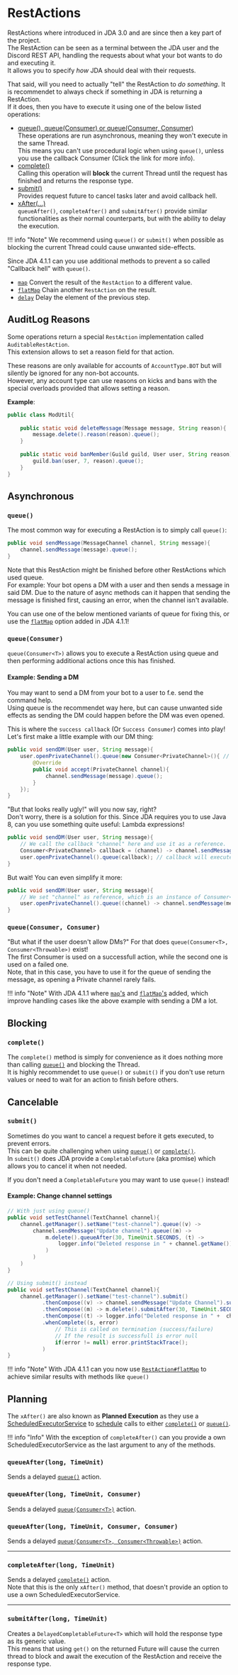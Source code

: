 [map]: https://ci.dv8tion.net/job/JDA/javadoc/net/dv8tion/jda/api/requests/RestAction.html#map%28java.util.function.Function%29
[flatmap]: https://ci.dv8tion.net/job/JDA/javadoc/net/dv8tion/jda/api/requests/RestAction.html#flatMap%28java.util.function.Function%29
[delay]: https://ci.dv8tion.net/job/JDA/javadoc/net/dv8tion/jda/api/requests/RestAction.html#delay%28java.time.Duration%29

[scheduler]: https://docs.oracle.com/javase/8/docs/api/java/util/concurrent/ScheduledExecutorService.html
[schedule]: https://docs.oracle.com/javase/8/docs/api/java/util/concurrent/ScheduledExecutorService.html#schedule-java.lang.Runnable-long-java.util.concurrent.TimeUnit-

# RestActions
RestActions where introduced in JDA 3.0 and are since then a key part of the project.  
The RestAction can be seen as a terminal between the JDA user and the Discord REST API, handling the requests about what your bot wants to do and executing it.  
It allows you to specify *how* JDA should deal with their requests.

That said, will you need to actually "tell" the RestAction to *do something*. It is recommendet to always check if something in JDA is returning a RestAction.  
If it does, then you have to execute it using one of the below listed operations:

- [queue(), queue(Consumer) or queue(Consumer, Consumer)](#asynchronous)  
These operations are run asynchronous, meaning they won't execute in the same Thread.  
This means you can't use procedural logic when using `queue()`, unless you use the callback Consumer (Click the link for more info).
- [complete()](#blocking)  
Calling this operation will **block** the current Thread until the request has finished and returns the response type.
- [submit()](#cancelable)  
Provides request future to cancel tasks later and avoid callback hell.
- [xAfter(...)](#planning)  
`queueAfter()`, `completeAfter()` and `submitAfter()` provide similar functionalities as their normal counterparts, but with the ability to delay the execution.

!!! info "Note"
    We recommend using `queue()` or `submit()` when possible as blocking the current Thread could cause unwanted side-effects.

Since JDA 4.1.1 can you use additional methods to prevent a so called "Callback hell" with `queue()`.

- [`map`][map] Convert the result of the `RestAction` to a different value.
- [`flatMap`][flatmap] Chain another `RestAction` on the result.
- [`delay`][delay] Delay the element of the previous step.

## AuditLog Reasons
Some operations return a special `RestAction` implementation called `AuditableRestAction`.  
This extension allows to set a reason field for that action.

These reasons are only available for accounts of `AccountType.BOT` but will silently be ignored for any non-bot accounts.  
However, any account type can use reasons on kicks and bans with the special overloads provided that allows setting a reason.

**Example**:  
```java
public class ModUtil{
    
	public static void deleteMessage(Message message, String reason){
	    message.delete().reason(reason).queue();
	}
	
	public static void banMember(Guild guild, User user, String reason){
	    guild.ban(user, 7, reason).queue();
	}
}
```

## Asynchronous

### `queue()`
The most common way for executing a RestAction is to simply call `queue()`:  
```java
public void sendMessage(MessageChannel channel, String message){
    channel.sendMessage(message).queue();
}
```

Note that this RestAction might be finished before other RestActions which used queue.  
For example: Your bot opens a DM with a user and then sends a message in said DM. Due to the nature of async methods can it happen that sending the message is finished first, causing an error, when the channel isn't available.

You can use one of the below mentioned variants of queue for fixing this, or use the [`flatMap`][flatmap] option added in JDA 4.1.1!

### `queue(Consumer)`
`queue(Consumer<T>)` allows you to execute a RestAction using queue and then performing additional actions once this has finished.

#### Example: Sending a DM
You may want to send a DM from your bot to a user to f.e. send the command help.  
Using queue is the recommendet way here, but can cause unwanted side effects as sending the DM could happen before the DM was even opened.

This is where the `success callback` (Or `Success Consumer`) comes into play!  
Let's first make a little example with our DM thing:  
```java
public void sendDM(User user, String message){
    user.openPrivateChannel().queue(new Consumer<PrivateChannel>(){ // queue returns a PrivateChannel object
	    @Override
		public void accept(PrivateChannel channel){
		    channel.sendMessage(message).queue();
		}
	});
}
```

"But that looks really ugly!" will you now say, right?  
Don't worry, there is a solution for this. Since JDA requires you to use Java 8, can you use something quite useful: Lambda expressions!  
```java
public void sendDM(User user, String message){
    // We call the callback "channel" here and use it as a reference.
    Consumer<PrivateChannel> callback = (channel) -> channel.sendMessage(message).queue();
    user.openPrivateChannel().queue(callback); // callback will execute the above Consumer.
}
```

But wait! You can even simplify it more:  
```java
public void sendDM(User user, String message){
    // We set "channel" as reference, which is an instance of Consumer<PrivateChannel>
    user.openPrivateChannel().queue((channel) -> channel.sendMessage(message));
}
```

### `queue(Consumer, Consumer)`
"But what if the user doesn't allow DMs?" For that does `queue(Consumer<T>, Consumer<Throwable>)` exist!  
The first Consumer is used on a successfull action, while the second one is used on a failed one.  
Note, that in this case, you have to use it for the queue of sending the message, as opening a Private channel rarely fails.

!!! info "Note"
    With JDA 4.1.1 where [`map`'s][map] and [`flatMap`'s][flatmap] added, which improve handling cases like the above example with sending a DM a lot.

## Blocking

### `complete()`
The `complete()` method is simply for convenience as it does nothing more than calling [`queue()`](#queue) and blocking the Thread.  
It is highly recommendet to use `queue()` or `submit()` if you don't use return values or need to wait for an action to finish before others.

## Cancelable

### `submit()`
Sometimes do you want to cancel a request before it gets executed, to prevent errors.  
This can be quite challenging when using [`queue()`](#queue) or [`complete()`](#complete).  
In `submit()` does JDA provide a `CompletableFuture` (aka promise) which allows you to cancel it when not needed.

If you don't need a `CompletableFuture` you may want to use `queue()` instead!

#### Example: Change channel settings
```java
// With just using queue()
public void setTestChannel(TextChannel channel){
    channel.getManager().setName("test-channel").queue((v) ->
	    channel.sendMessage("Update channel").queue((m) ->
		    m.delete().queueAfter(30, TimeUnit.SECONDS, (t) ->
			    logger.info("Deleted response in " + channel.getName());
			)
		)
	)
}

// Using submit() instead
public void setTestChannel(TextChannel channel){
    channel.getManager().setName("test-channel").submit()
	       .thenCompose((v) -> channel.sendMessage("Update Channel").submit())
		   .thenCompose((m) -> m.delete().submitAfter(30, TimeUnit.SECONDS))
		   .thenCompose((t) -> logger.info("Deleted response in " +  channel.getName()))
		   .whenComplete((s, error)
		       // This is called on termination (success/failure)
			   // If the result is successfull is error null
		       if(error != null) error.printStackTrace();
		   )
}
```

!!! info "Note"
    With JDA 4.1.1 can you now use [`RestAction#flatMap`][flatmap] to achieve similar results with methods like `queue()`

## Planning
The `xAfter()` are also known as **Planned Execution** as they use a [ScheduledExecutorService][scheduler] to [schedule] calls to either [`complete()`](#complete) or [`queue()`](#queue).

!!! info "Info"
    With the exception of `completeAfter()` can you provide a own ScheduledExecutorService as the last argument to any of the methods.

### `queueAfter(long, TimeUnit)`
Sends a delayed [`queue()`](#queue) action.

### `queueAfter(long, TimeUnit, Consumer)`
Sends a delayed [`queue(Consumer<T>)`](#queueconsumer) action.

### `queueAfter(long, TimeUnit, Consumer, Consumer)`
Sends a delayed [`queue(Consumer<T>, Consumer<Throwable>)`](#queueconsumer-consumer) action.

----

### `completeAfter(long, TimeUnit)`
Sends a delayed [`complete()`](#complete) action.  
Note that this is the only `xAfter()` method, that doesn't provide an option to use a own ScheduledExecutorService.

----

### `submitAfter(long, TimeUnit)`
Creates a `DelayedCompletableFuture<T>` which will hold the response type as its generic value.  
This means that using `get()` on the returned Future will cause the curren thread to block and await the execution of the RestAction and receive the response type.